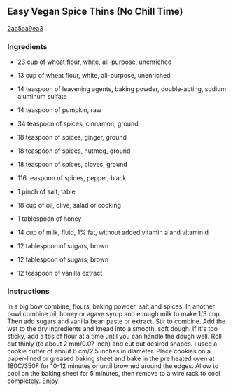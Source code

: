 ## Easy Vegan Spice Thins (No Chill Time)

[2aa5aa9ea3](http://www.food.com/recipe/easy-vegan-spice-thins-no-chill-time-468307)

### Ingredients

 - 23 cup of wheat flour, white, all-purpose, unenriched

 - 13 cup of wheat flour, white, all-purpose, unenriched

 - 14 teaspoon of leavening agents, baking powder, double-acting, sodium aluminum sulfate

 - 14 teaspoon of pumpkin, raw

 - 34 teaspoon of spices, cinnamon, ground

 - 18 teaspoon of spices, ginger, ground

 - 18 teaspoon of spices, nutmeg, ground

 - 18 teaspoon of spices, cloves, ground

 - 116 teaspoon of spices, pepper, black

 - 1 pinch of salt, table

 - 18 cup of oil, olive, salad or cooking

 - 1 tablespoon of honey

 - 14 cup of milk, fluid, 1% fat, without added vitamin a and vitamin d

 - 12 tablespoon of sugars, brown

 - 12 tablespoon of sugars, brown

 - 12 teaspoon of vanilla extract

### Instructions

In a big bow combine, flours, baking powder, salt and spices. In another bowl combine oil, honey or agave syrup and enough milk to make 1/3 cup. Then add sugars and vanilla bean paste or extract. Stir to combine. Add the wet to the dry ingredients and knead into a smooth, soft dough. If it's too sticky, add a tbs of flour at a time until you can handle the dough well. Roll out thinly (to about 2 mm/0.07 inch) and cut out desired shapes. I used a cookie cutter of about 6 cm/2.5 inches in diameter. Place cookies on a paper-lined or greased baking sheet and bake in the pre heated oven at 180C/350F for 10-12 minutes or until browned around the edges. Allow to cool on the baking sheet for 5 minutes, then remove to a wire rack to cool completely. Enjoy!